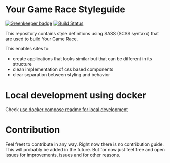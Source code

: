 # Your Game Race Styleguide

[![Greenkeeper badge](https://badges.greenkeeper.io/Journerist/ygr-styleguide.svg)](https://greenkeeper.io/) [![Build Status](https://travis-ci.org/Journerist/ygr-styleguide.svg?branch=master)](https://travis-ci.org/Journerist/ygr-styleguide)

This repository contains style definitions using SASS (SCSS syntaxx) that are used to build Your Game Race.

This enables sites to:

- create applications that looks similar but that can be different in its structure
- clean implementation of css based components
- clear separation between styling and behavior

# Local development using docker
Check [use docker compose readme for local development](./docker/README.md)

# Contribution
Feel freet to contribute in any way. Right now there is no contribution guide. This will probably be added in the future. But for now just feel free and open issues for improvements, issues and for other reasons.
